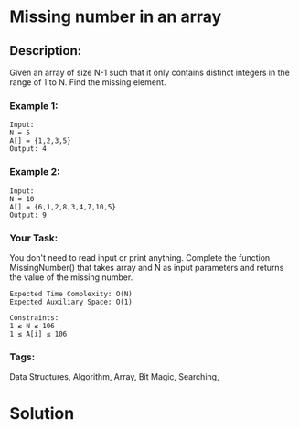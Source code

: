 # Missing number in an array

## Description:

Given an array of size N-1 such that it only contains distinct integers in the range of 1 to N. Find the missing element.

### Example 1:

```
Input:
N = 5
A[] = {1,2,3,5}
Output: 4
```

### Example 2:

```
Input:
N = 10
A[] = {6,1,2,8,3,4,7,10,5}
Output: 9
```

### Your Task:

You don't need to read input or print anything. Complete the function MissingNumber() that takes array and N as input parameters and returns the value of the missing number.

```
Expected Time Complexity: O(N)
Expected Auxiliary Space: O(1)
```

```
Constraints:
1 ≤ N ≤ 106
1 ≤ A[i] ≤ 106
```

### Tags:

Data Structures, Algorithm, Array, Bit Magic, Searching,

# Solution
